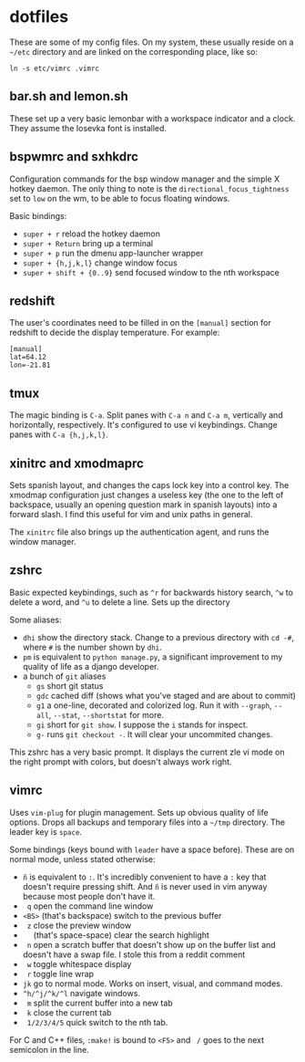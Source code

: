 # dotfiles

These are some of my config files. On my system, these usually reside on a `~/etc` directory and are linked on the corresponding place, like so:

```
ln -s etc/vimrc .vimrc
```

## bar.sh and lemon.sh

These set up a very basic lemonbar with a workspace indicator and a clock. They assume the Iosevka font is installed.

## bspwmrc and sxhkdrc

Configuration commands for the bsp window manager and the simple X hotkey daemon. The only thing to note is the `directional_focus_tightness` set to `low` on the wm, to be able to focus floating windows.

Basic bindings:
- `super + r` reload the hotkey daemon
- `super + Return` bring up a terminal
- `super + p` run the dmenu app-launcher wrapper
- `super + {h,j,k,l}` change window focus
- `super + shift + {0..9}` send focused window to the nth workspace

## redshift

The user's coordinates need to be filled in on the `[manual]` section for redshift to decide the display temperature. For example:

```
[manual]
lat=64.12
lon=-21.81
```

## tmux

The magic binding is `C-a`. Split panes with `C-a n` and `C-a m`, vertically and horizontally, respectively. It's configured to use vi keybindings. Change panes with `C-a {h,j,k,l}`.

## xinitrc and xmodmaprc

Sets spanish layout, and changes the caps lock key into a control key. The xmodmap configuration just changes a useless key (the one to the left of backspace, usually an opening question mark in spanish layouts) into a forward slash. I find this useful for vim and unix paths in general.

The `xinitrc` file also brings up the authentication agent, and runs the window manager.

## zshrc

Basic expected keybindings, such as `^r` for backwards history search, `^w` to delete a word, and `^u` to delete a line. Sets up the directory

Some aliases:
- `dhi` show the directory stack. Change to a previous directory with `cd -#`, where `#` is the number shown by `dhi`.
- `pm` is equivalent to `python manage.py`, a significant improvement to my quality of life as a django developer.
- a bunch of `git` aliases
  - `gs` short git status
  - `gdc` cached diff (shows what you've staged and are about to commit)
  - `g1` a one-line, decorated and colorized log. Run it with `--graph`, `--all`, `--stat`, `--shortstat` for more.
  - `gi` short for `git show`. I suppose the `i` stands for inspect.
  - `g-` runs `git checkout -`. It will clear your uncommited changes.

This zshrc has a very basic prompt. It displays the current zle vi mode on the right prompt with colors, but doesn't always work right.

## vimrc

Uses `vim-plug` for plugin management. Sets up obvious quality of life options. Drops all backups and temporary files into a `~/tmp` directory. The leader key is `space`.

Some bindings (keys bound with `leader` have a space before). These are on normal mode, unless stated otherwise:
- `ñ` is equivalent to `:`. It's incredibly convenient to have a `:` key that doesn't require pressing shift. And `ñ` is never used in vim anyway because most people don't have it.
- ` q` open the command line window
- `<BS>` (that's backspace) switch to the previous buffer
- ` z` close the preview window
- `  ` (that's space-space) clear the search highlight
- ` n` open a scratch buffer that doesn't show up on the buffer list and doesn't have a swap file. I stole this from a reddit comment
- ` w` toggle whitespace display
- ` r` toggle line wrap
- `jk` go to normal mode. Works on insert, visual, and command modes.
- `^h/^j/^k/^l` navigate windows.
- ` m` split the current buffer into a new tab
- ` k` close the current tab
- ` 1/2/3/4/5` quick switch to the nth tab.

For C and C++ files, `:make!` is bound to `<F5>` and ` /` goes to the next semicolon in the line.

